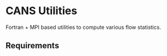# CANS Utilities

Fortran + MPI based utilities to compute various flow statistics.

## Requirements